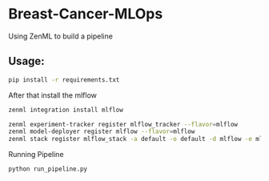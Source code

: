 # Breast-Cancer-MLOps
Using ZenML to build a pipeline

## Usage:
```bash
pip install -r requirements.txt
```
After that 
install the mlflow 

```bash
zenml integration install mlflow
```

```bash
zenml experiment-tracker register mlflow_tracker --flavor=mlflow
zenml model-deployer register mlflow --flavor=mlflow
zenml stack register mlflow_stack -a default -o default -d mlflow -e mlflow_tracker --set
```

Running Pipeline
```bash
python run_pipeline.py
```


